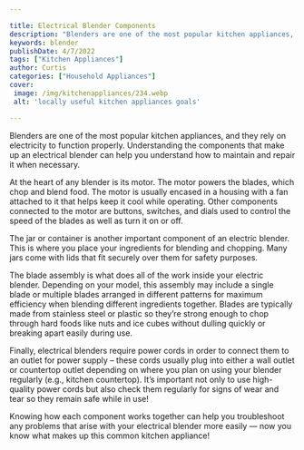 ```yaml
---

title: Electrical Blender Components
description: "Blenders are one of the most popular kitchen appliances, and they rely on electricity to function properly. Understanding the comp...keep going and find out"
keywords: blender
publishDate: 4/7/2022
tags: ["Kitchen Appliances"]
author: Curtis
categories: ["Household Appliances"]
cover: 
 image: /img/kitchenappliances/234.webp
 alt: 'locally useful kitchen appliances goals'

---
```


Blenders are one of the most popular kitchen appliances, and they rely on electricity to function properly. Understanding the components that make up an electrical blender can help you understand how to maintain and repair it when necessary. 

At the heart of any blender is its motor. The motor powers the blades, which chop and blend food. The motor is usually encased in a housing with a fan attached to it that helps keep it cool while operating. Other components connected to the motor are buttons, switches, and dials used to control the speed of the blades as well as turn it on or off. 

The jar or container is another important component of an electric blender. This is where you place your ingredients for blending and chopping. Many jars come with lids that fit securely over them for safety purposes. 

The blade assembly is what does all of the work inside your electric blender. Depending on your model, this assembly may include a single blade or multiple blades arranged in different patterns for maximum efficiency when blending different ingredients together. Blades are typically made from stainless steel or plastic so they’re strong enough to chop through hard foods like nuts and ice cubes without dulling quickly or breaking apart easily during use. 

Finally, electrical blenders require power cords in order to connect them to an outlet for power supply – these cords usually plug into either a wall outlet or countertop outlet depending on where you plan on using your blender regularly (e.g., kitchen countertop). It’s important not only to use high-quality power cords but also check them regularly for signs of wear and tear so they remain safe while in use! 

Knowing how each component works together can help you troubleshoot any problems that arise with your electrical blender more easily — now you know what makes up this common kitchen appliance!
